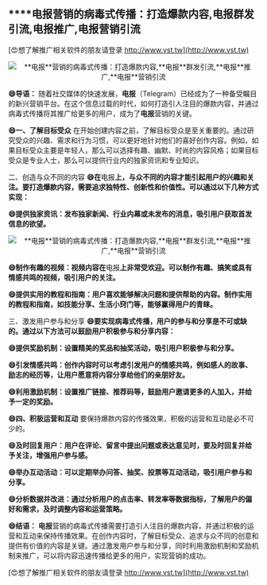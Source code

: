 ## ****电报**营销的病毒式传播：打造爆款内容,**电报**群发引流,**电报**推广,**电报**营销引流**

[😍想了解推广相关软件的朋友请登录 http://www.vst.tw](http://www.vst.tw)

 <center><img src="https://vst.tw/MP4/tuiguang/png/3.png" alt="**电报**营销的病毒式传播：打造爆款内容,**电报**群发引流,**电报**推广,**电报**营销引流"></center>

**😄导语：**
随着社交媒体的快速发展，**电报**（Telegram）已经成为了一种备受瞩目的新兴营销平台。在这个信息过载的时代，如何打造引人注目的爆款内容，并通过病毒式传播将其推广给更多的用户，成为了**电报**营销的关键。

**😄一、了解目标受众**
在开始创建内容之前，了解目标受众是至关重要的。通过研究受众的兴趣、需求和行为习惯，可以更好地针对他们的喜好创作内容。例如，如果目标受众主要是年轻人，那么可以选择有趣、幽默、时尚的内容风格；如果目标受众是专业人士，那么可以提供行业内的独家资讯和专业知识。

二、创造与众不同的内容
**😄在**电报**上，与众不同的内容才能引起用户的兴趣和关注。要打造爆款内容，需要追求独特性、创新性和价值性。可以通过以下几种方式实现：**

**😄提供独家资讯：发布独家新闻、行业内幕或未发布的消息，吸引用户获取首发信息的欲望。**

 <center><img src="https://vst.tw/MP4/tuiguang/png/2.png" alt="**电报**营销的病毒式传播：打造爆款内容,**电报**群发引流,**电报**推广,**电报**营销引流"></center>

**😄制作有趣的视频：视频内容在**电报**上非常受欢迎。可以制作有趣、搞笑或具有情感共鸣的视频，吸引用户的关注。**

**😄提供实用的教程和指南：用户喜欢能够解决问题和提供帮助的内容。制作实用的教程和指南，如技能分享、生活小窍门等，能够赢得用户的青睐。**

三、激发用户参与和分享
**😄要实现病毒式传播，用户的参与和分享是不可或缺的。通过以下方法可以鼓励用户积极参与和分享内容：**

**😄提供奖励机制：设置精美的奖品和抽奖活动，吸引用户积极参与和分享。**

**😄引发情感共鸣：创作内容时可以考虑引发用户的情感共鸣，例如感人的故事、励志的经历等，让用户愿意将内容分享给他们的亲朋好友。**

**😄利用激励机制：设置推广链接、推荐码等，鼓励用户邀请更多的人加入，并给予一定的奖励。**

**😄四、积极运营和互动**
要保持爆款内容的传播效果，积极的运营和互动是必不可少的。

**😄及时回复用户：用户在评论、留言中提出问题或表达意见时，要及时回复并给予关注，增强用户参与感。**

**😄举办互动活动：可以定期举办问答、抽奖、投票等互动活动，吸引用户参与和分享。**

**😄分析数据并改进：通过分析用户的点击率、转发率等数据指标，了解用户的偏好和需求，及时调整内容和运营策略。**

**😄结语：**
**电报**营销的病毒式传播需要打造引人注目的爆款内容，并通过积极的运营和互动来保持传播效果。在创作内容时，了解目标受众、追求与众不同的创意和提供有价值的内容是关键。通过激发用户参与和分享，同时利用激励机制和奖励机制来推广，可以将内容迅速传播给更多的用户，实现营销的成功。

[😍想了解推广相关软件的朋友请登录 http://www.vst.tw](http://www.vst.tw)



